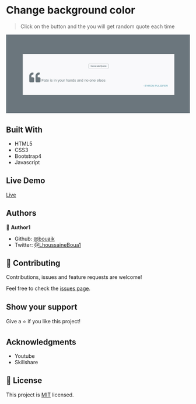 # Change background color

> Click on the button and the you will get random quote each time

![screenshot](captured.gif)

## Built With

- HTML5
- CSS3
- Bootstrap4
- Javascript

## Live Demo
 [Live](https://rawcdn.githack.com/bouaik/Quote-generator/a7af8d561068cae907a4a7d571aa632fef1d00cf/index.html)



## Authors

👤 **Author1**

- Github: [@bouaik](https://github.com/bouaik)
- Twitter: [@LhoussaineBoua1](https://twitter.com/LhoussaineBoua1)

## 🤝 Contributing

Contributions, issues and feature requests are welcome!

Feel free to check the [issues page](issues/).

## Show your support

Give a ⭐️ if you like this project!

## Acknowledgments

- Youtube
- Skillshare

## 📝 License

This project is [MIT](lic.url) licensed.
